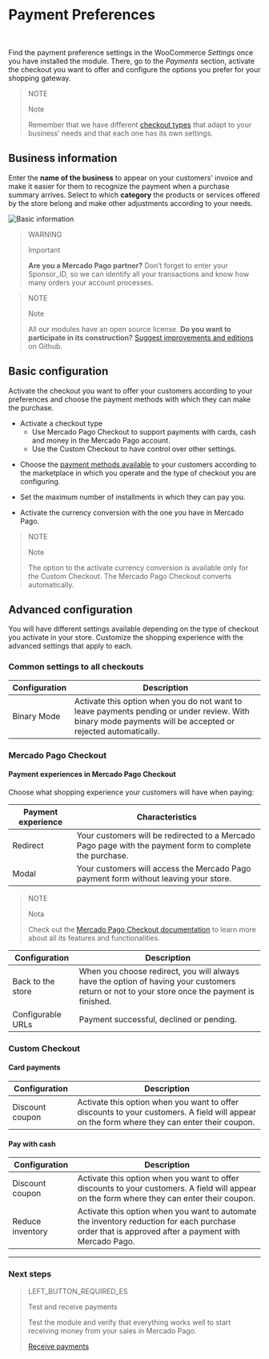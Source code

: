 # Payment Preferences
<br/>

Find the payment preference settings in the WooCommerce *Settings* once you have installed the module. There, go to the *Payments* section, activate the checkout you want to offer and configure the options you prefer for your shopping gateway.

> NOTE
>
> Note
>
> Remember that we have different [checkout types]() that adapt to your business’ needs and that each one has its own settings.

## Business information

Enter the **name of the business** to appear on your customers' invoice and make it easier for them to recognize the payment when a purchase summary arrives. Select to which **category** the products or services offered by the store belong and make other adjustments according to your needs.

![Basic information](/images/woocomerce/es_info_basica.png)

> WARNING
>
> Important
>
> **Are you a Mercado Pago partner?** Don’t forget to enter your Sponsor_ID, so we can identify all your transactions and know how many orders your account processes.

<span></span>

> NOTE
>
> Note
>
> All our modules have an open source license. **Do you want to participate in its construction?** [Suggest improvements and editions](https://github.com/mercadopago/cart-woocommerce) on Github.

## Basic configuration

Activate the checkout you want to offer your customers according to your preferences and choose the payment methods with which they can make the purchase.

* Activate a checkout type
  * Use Mercado Pago Checkout to support payments with cards, cash and money in the Mercado Pago account.
  * Use the Custom Checkout to have control over other settings.

<!-- > WARNING
>
> Important
>
> Note that the [Mercado Pago Checkout](https://www.mercadopago.com.ar/developers/en/guides/payments/web-payment-checkout/introduction) is exclusive of the Custom Checkout and vice versa. You can use both custom checkouts at the same time to offer all means of payment. -->

* Choose the [payment methods available](https://www.mercadopago.com.ar/developers/en/guides/localization/payment-methods/) to your customers according to the marketplace in which you operate and the type of checkout you are configuring.

* Set the maximum number of installments in which they can pay you.

* Activate the currency conversion with the one you have in Mercado Pago.

> NOTE
>
> Note
>
> The option to the activate currency conversion is available only for the Custom Checkout. The Mercado Pago Checkout converts automatically.

## Advanced configuration

You will have different settings available depending on the type of checkout you activate in your store. Customize the shopping experience with the advanced settings that apply to each.

### Common settings to all checkouts

| Configuration                 | Description                                                                 	                |
|-------------------------------|-----------------------------------------------------------------------------------------------|
| Binary Mode     	            | Activate this option when you do not want to leave payments pending or under review. With binary mode payments will be accepted or rejected automatically.|

### Mercado Pago Checkout

#### Payment experiences in Mercado Pago Checkout

Choose what shopping experience your customers will have when paying: 

| Payment experience            | Characteristics                                                              	                                 |
|-------------------------------|----------------------------------------------------------------------------------------------------------------|
| Redirect     	                | Your customers will be redirected to a Mercado Pago page with the payment form to complete the purchase.       |
| Modal                       	| Your customers will access the Mercado Pago payment form without leaving your store.                           |

> NOTE
>
> Nota
>
> Check out the [Mercado Pago Checkout documentation](https://www.mercadopago.com.ar/developers/en/guides/payments/web-payment-checkout/introduction/) to learn more about all its features and functionalities.

| Configuration                 | Description                                                               	                  |
|-------------------------------|-----------------------------------------------------------------------------------------------|
| Back to the store     	      | When you choose redirect, you will always have the option of having your customers return or not to your store once the payment is finished.|
| Configurable URLs           	| Payment successful, declined or pending.|

### Custom Checkout

#### Card payments

| Configuration                 | Description                                                                 	                |
|-------------------------------|-----------------------------------------------------------------------------------------------|
| Discount coupon       	      | Activate this option when you want to offer discounts to your customers. A field will appear on the form where they can enter their coupon.|

#### Pay with cash

| Configuration                 | Description                                                                 	                |
|-------------------------------|-----------------------------------------------------------------------------------------------|
| Discount coupon       	      | Activate this option when you want to offer discounts to your customers. A field will appear on the form where they can enter their coupon.|
| Reduce inventory      	      | Activate this option when you want to automate the inventory reduction for each purchase order that is approved after a payment with Mercado Pago.|

---

### Next steps

> LEFT_BUTTON_REQUIRED_ES
>
> Test and receive payments
>
> Test the module and verify that everything works well to start receiving money from your sales in Mercado Pago.
>
>
> [Receive payments](https://www.mercadopago.com.ar/developers/en/guides/plugins/woocommerce/receive-payments/)